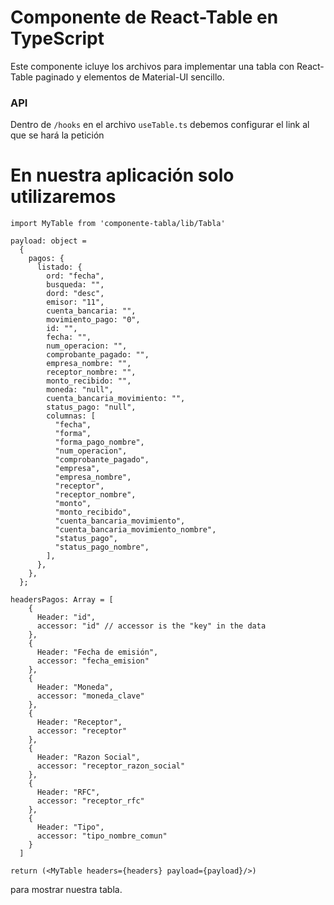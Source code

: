 # Componente de React-Table en TypeScript

Este componente icluye los archivos para implementar una tabla con React-Table paginado y elementos de Material-UI sencillo.

### API

Dentro de `/hooks` en el archivo `useTable.ts` debemos configurar el link al que se hará la petición

# En nuestra aplicación solo utilizaremos 

```
import MyTable from 'componente-tabla/lib/Tabla'

payload: object = 
  {
    pagos: {
      listado: {
        ord: "fecha",
        busqueda: "",
        dord: "desc",
        emisor: "11",
        cuenta_bancaria: "",
        movimiento_pago: "0",
        id: "",
        fecha: "",
        num_operacion: "",
        comprobante_pagado: "",
        empresa_nombre: "",
        receptor_nombre: "",
        monto_recibido: "",
        moneda: "null",
        cuenta_bancaria_movimiento: "",
        status_pago: "null",
        columnas: [
          "fecha",
          "forma",
          "forma_pago_nombre",
          "num_operacion",
          "comprobante_pagado",
          "empresa",
          "empresa_nombre",
          "receptor",
          "receptor_nombre",
          "monto",
          "monto_recibido",
          "cuenta_bancaria_movimiento",
          "cuenta_bancaria_movimiento_nombre",
          "status_pago",
          "status_pago_nombre",
        ],
      },
    },
  };

headersPagos: Array = [
    {
      Header: "id",
      accessor: "id" // accessor is the "key" in the data
    },
    {
      Header: "Fecha de emisión",
      accessor: "fecha_emision"
    },
    {
      Header: "Moneda",
      accessor: "moneda_clave"
    },
    {
      Header: "Receptor",
      accessor: "receptor"
    },
    {
      Header: "Razon Social",
      accessor: "receptor_razon_social"
    },
    {
      Header: "RFC",
      accessor: "receptor_rfc"
    },
    {
      Header: "Tipo",
      accessor: "tipo_nombre_comun"
    }
  ]

return (<MyTable headers={headers} payload={payload}/>)
```

para mostrar nuestra tabla.
